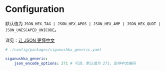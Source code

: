 # Configuration

默认值为 `JSON_HEX_TAG | JSON_HEX_APOS | JSON_HEX_AMP | JSON_HEX_QUOT | JSON_UNESCAPED_UNICODE`。

详见：[让 JSON 更懂中文](https://www.laruence.com/2011/10/10/2239.html)

```yaml
# ./config/packages/siganushka_generic.yaml

siganushka_generic:
    json_encode_options: 271 # 可选，默认值为 271，支持中文编码
```
